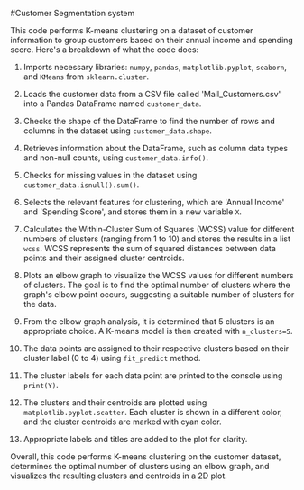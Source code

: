 #Customer Segmentation system

This code performs K-means clustering on a dataset of customer information to group customers based on their annual income and spending score. Here's a breakdown of what the code does:

1. Imports necessary libraries: `numpy`, `pandas`, `matplotlib.pyplot`, `seaborn`, and `KMeans` from `sklearn.cluster`.

2. Loads the customer data from a CSV file called 'Mall_Customers.csv' into a Pandas DataFrame named `customer_data`.

3. Checks the shape of the DataFrame to find the number of rows and columns in the dataset using `customer_data.shape`.

4. Retrieves information about the DataFrame, such as column data types and non-null counts, using `customer_data.info()`.

5. Checks for missing values in the dataset using `customer_data.isnull().sum()`.

6. Selects the relevant features for clustering, which are 'Annual Income' and 'Spending Score', and stores them in a new variable `X`.

7. Calculates the Within-Cluster Sum of Squares (WCSS) value for different numbers of clusters (ranging from 1 to 10) and stores the results in a list `wcss`. WCSS represents the sum of squared distances between data points and their assigned cluster centroids.

8. Plots an elbow graph to visualize the WCSS values for different numbers of clusters. The goal is to find the optimal number of clusters where the graph's elbow point occurs, suggesting a suitable number of clusters for the data.

9. From the elbow graph analysis, it is determined that 5 clusters is an appropriate choice. A K-means model is then created with `n_clusters=5`.

10. The data points are assigned to their respective clusters based on their cluster label (0 to 4) using `fit_predict` method.

11. The cluster labels for each data point are printed to the console using `print(Y)`.

12. The clusters and their centroids are plotted using `matplotlib.pyplot.scatter`. Each cluster is shown in a different color, and the cluster centroids are marked with cyan color.

13. Appropriate labels and titles are added to the plot for clarity.

Overall, this code performs K-means clustering on the customer dataset, determines the optimal number of clusters using an elbow graph, and visualizes the resulting clusters and centroids in a 2D plot.
